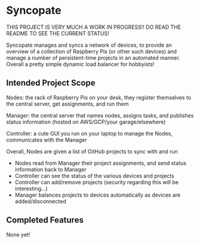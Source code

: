 # Syncopate

THIS PROJECT IS VERY MUCH A WORK IN PROGRESS!! DO READ THE README TO SEE THE CURRENT STATUS!

Syncopate manages and syncs a network of devices, to provide an overview of a collection of Raspberry Pis (or other such devices) and manage a number of persistent-time projects in an automated manner. Overall a pretty simple dynamic load balancer for hobbyists!

## Intended Project Scope
Nodes: the rack of Raspberry Pis on your desk, they register themselves to the central server, get assignments, and run them

Manager: the central server that names nodes, assigns tasks, and publishes status information (hosted on AWS/GCP/your garage/elsewhere)

Controller: a cute GUI you run on your laptop to manage the Nodes, communicates with the Manager

Overall, Nodes are given a list of GitHub projects to sync with and run
- Nodes read from Manager their project assignments, and send status information back to Manager
- Controller can see the status of the various devices and projects
- Controller can add/remove projects (security regarding this will be interesting...)
- Manager balances projects to devices automatically as devices are added/disconnected

## Completed Features
None yet!
